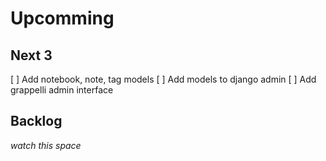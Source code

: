Upcomming
=========

Next 3
------
[ ] Add notebook, note, tag models
[ ] Add models to django admin
[ ] Add grappelli admin interface

Backlog
-------
_watch this space_

